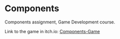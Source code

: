 # Components

Components assignment, Game Development course.

Link to the game in itch.io: [Components-Game](https://parkpulse.itch.io/components)
